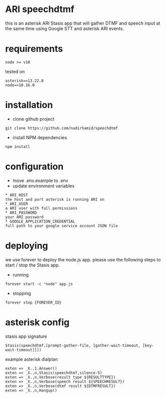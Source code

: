 # ARI speechdtmf

this is an asterisk ARI Stasis app that will gather DTMF and speech input at the same time using Google STT and
asterisk ARI events.

# requirements

```
node >= v10
```

tested on

```
asterisk==13.22.0
node==10.16.0
```

# installation
- clone github project

```
git clone https://github.com/nadirhamid/speechdtmf
```

- install NPM dependencies

```
npm install
```

# configuration
- move .env.example to .env
- update environment variables

```
* ARI_HOST
the host and port asterisk is running ARI on
* ARI_USER
a ARI user with full permissions
* ARI_PASSWORD
your ARI password
* GOOGLE_APPLICATION_CREDENTIAL
full path to your google service account JSON file
```

# deploying
we use forever to deploy the node.js app. please use the following steps to
start / stop the Stasis app.

- running

```
forever start -c "node" app.js
```

- stopping

```
forever stop {FOREVER_ID}
```

# asterisk config

stasis app signature

```
Stasis(speechdtmf,[prompt-gather-file, [gather-wait-timeout, [key-wait-timeout]]])
```

example asterisk dialplan

```
exten => _X.,1,Answer()
exten => _X.,n,Stasis(speechdtmf,silence-5)
exten => _X.,n,Verbose(result type ${RESULTTYPE})
exten => _X.,n,Verbose(speech result ${SPEECHRESULT})
exten => _X.,n,Verbose(dtmf result ${DTMFRESULT})
exten => _X.,n,Hangup()
```

